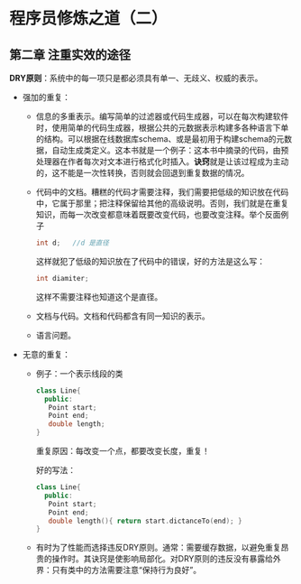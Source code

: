 # 程序员修炼之道（二）

## 第二章 注重实效的途径

**DRY原则**：系统中的每一项只是都必须具有单一、无歧义、权威的表示。

- 强加的重复：

  - 信息的多重表示。编写简单的过滤器或代码生成器，可以在每次构建软件时，使用简单的代码生成器，根据公共的元数据表示构建多各种语言下单的结构。可以根据在线数据库schema、或是最初用于构建schema的元数据，自动生成类定义。这本书就是一个例子：这本书中摘录的代码，由预处理器在作者每次对文本进行格式化时插入。**诀窍**就是让该过程成为主动的，这不能是一次性转换，否则就会回退到重复数据的情况。

  - 代码中的文档。糟糕的代码才需要注释，我们需要把低级的知识放在代码中，它属于那里；把注释保留给其他的高级说明。否则，我们就是在重复知识，而每一次改变都意味着既要改变代码，也要改变注释。举个反面例子

    ```c
    int d;   //d 是直径
    ```

    这样就犯了低级的知识放在了代码中的错误，好的方法是这么写：

    ```c
    int diamiter;   
    ```

    这样不需要注释也知道这个是直径。

  - 文档与代码。文档和代码都含有同一知识的表示。

  - 语言问题。

- 无意的重复：

  - 例子：一个表示线段的类

    ```c++
    class Line{
      public:
       Point start;
       Point end;
       double length;
    }
    ```

    重复原因：每改变一个点，都要改变长度，重复！

    好的写法：

    ```c++
    class Line{
      public:
       Point start;
       Point end;
       double length(){ return start.dictanceTo(end); }
    }
    ```

  - 有时为了性能而选择违反DRY原则。通常：需要缓存数据，以避免重复昂贵的操作时。其诀窍是使影响局部化。对DRY原则的违反没有暴露给外界：只有类中的方法需要注意“保持行为良好”。

    ​

    ​

